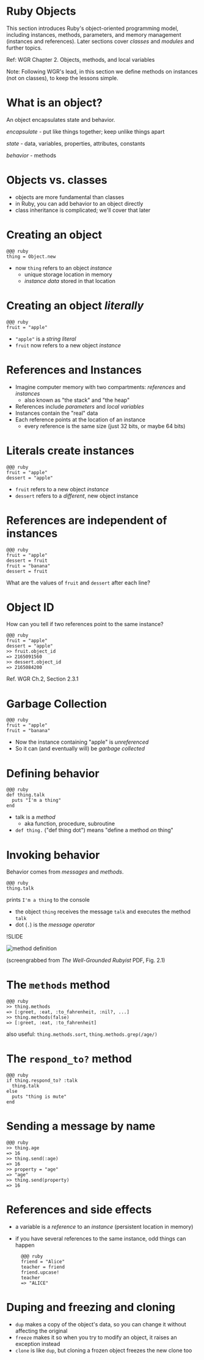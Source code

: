 <!SLIDE subsection>
# Ruby Objects

This section introduces Ruby's object-oriented programming model, including instances, methods, parameters, and memory management (instances and references). Later sections cover *classes* and *modules* and further topics.

Ref: WGR Chapter 2. Objects, methods, and local variables

Note: Following WGR's lead, in this section we define methods on instances (not on classes), to keep the lessons simple.

<!SLIDE incremental>

# What is an object?

An object encapsulates state and behavior.

*encapsulate* - put like things together; keep unlike things apart

*state* - data, variables, properties, attributes, constants

*behavior* - methods

# Objects vs. classes

* objects are more fundamental than classes
* in Ruby, you can add behavior to an object directly
* class inheritance is complicated; we'll cover that later

# Creating an object

    @@@ ruby
    thing = Object.new

* now `thing` refers to an object *instance*
  * unique storage location in memory
  * *instance data* stored in that location

# Creating an object *literally*

    @@@ ruby
    fruit = "apple"

* `"apple"` is a *string literal*
* `fruit` now refers to a new object *instance*

# References and Instances

* Imagine computer memory with two compartments: *references* and *instances*
  * also known as "the stack" and "the heap"
* References include *parameters* and *local variables*
* Instances contain the "real" data
* Each reference points at the location of an instance
  * every reference is the same size (just 32 bits, or maybe 64 bits)

# Literals create instances

    @@@ ruby
    fruit = "apple"        
    dessert = "apple"

* `fruit` refers to a new object *instance*
* `dessert` refers to a *different*, new object instance

# References are independent of instances

    @@@ ruby
    fruit = "apple"        
    dessert = fruit
    fruit = "banana"
    dessert = fruit

What are the values of `fruit` and `dessert` after each line?

# Object ID

How can you tell if two references point to the same instance?

    @@@ ruby
    fruit = "apple"        
    dessert = "apple"
    >> fruit.object_id
    => 2165091560
    >> dessert.object_id
    => 2165084200
    
Ref. WGR Ch.2, Section 2.3.1

# Garbage Collection

    @@@ ruby
    fruit = "apple"        
    fruit = "banana"
    
* Now the instance containing "apple" is *unreferenced*
* So it can (and eventually will) be *garbage collected*

# Defining behavior

    @@@ ruby
    def thing.talk
      puts "I'm a thing"
    end
    
* talk is a *method*
  * aka function, procedure, subroutine
* `def thing.` ("def thing dot") means "define a method *on* thing"

# Invoking behavior

Behavior comes from *messages* and *methods*.

    @@@ ruby
    thing.talk

prints `I'm a thing` to the console

* the object `thing` receives the message `talk` and executes the method `talk`
* dot (`.`) is the *message operator*

!SLIDE

![method definition](method_definition.png)

(screengrabbed from _The Well-Grounded Rubyist_ PDF, Fig. 2.1)

# The `methods` method

    @@@ ruby
    >> thing.methods
    => [:greet, :eat, :to_fahrenheit, :nil?, ...]
    >> thing.methods(false)
    => [:greet, :eat, :to_fahrenheit]

also useful: `thing.methods.sort`, `thing.methods.grep(/age/)`

# The `respond_to?` method

    @@@ ruby
    if thing.respond_to? :talk
      thing.talk
    else
      puts "thing is mute"
    end

# Sending a message by name

    @@@ ruby
    >> thing.age
    => 16
    >> thing.send(:age)
    => 16
    >> property = "age"
    => "age"
    >> thing.send(property)
    => 16

# References and side effects

* a variable is a *reference* to an *instance* (persistent location in memory)
* if you have several references to the same instance, odd things can happen

        @@@ ruby
        friend = "Alice"
        teacher = friend
        friend.upcase!
        teacher
        => "ALICE"

# Duping and freezing and cloning

* `dup` makes a copy of the object's data, so you can change it without affecting the original
* `freeze` makes it so when you try to modify an object, it raises an exception instead
* `clone` is like `dup`, but cloning a frozen object freezes the new clone too

